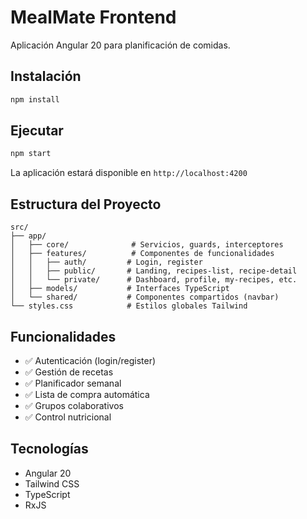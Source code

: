 # MealMate Frontend

Aplicación Angular 20 para planificación de comidas.

## Instalación

```bash
npm install
```

## Ejecutar

```bash
npm start
```

La aplicación estará disponible en `http://localhost:4200`

## Estructura del Proyecto

```
src/
├── app/
│   ├── core/              # Servicios, guards, interceptores
│   ├── features/          # Componentes de funcionalidades
│   │   ├── auth/         # Login, register
│   │   ├── public/       # Landing, recipes-list, recipe-detail
│   │   └── private/      # Dashboard, profile, my-recipes, etc.
│   ├── models/           # Interfaces TypeScript
│   └── shared/           # Componentes compartidos (navbar)
└── styles.css            # Estilos globales Tailwind
```

## Funcionalidades

- ✅ Autenticación (login/register)
- ✅ Gestión de recetas
- ✅ Planificador semanal
- ✅ Lista de compra automática
- ✅ Grupos colaborativos
- ✅ Control nutricional

## Tecnologías

- Angular 20
- Tailwind CSS
- TypeScript
- RxJS
